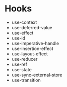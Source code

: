 # Hooks

- use-context
- use-deferred-value
- use-effect
- use-id
- use-imperative-handle
- use-insertion-effect
- use-layout-effect
- use-reducer
- use-ref
- use-state
- use-sync-external-store
- use-transition